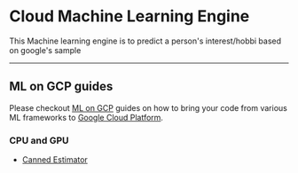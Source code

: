 # Cloud Machine Learning Engine

This Machine learning engine is to predict a person's interest/hobbi based on google's sample
- - -
## ML on GCP guides
Please checkout [ML on GCP](https://github.com/GoogleCloudPlatform/ml-on-gcp) guides on how to bring your code from various ML frameworks to [Google Cloud Platform](https://cloud.google.com/).

### CPU and GPU

  * [Canned Estimator](census/estimator)
